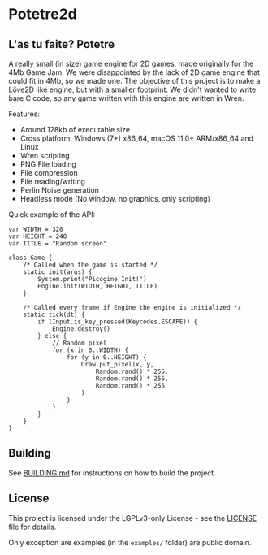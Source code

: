 # Potetre2d

L'as tu faite? Potetre
---

A really small (in size) game engine for 2D games, made originally for the
4Mb Game Jam. We were disappointed by the lack of 2D game engine that could
fit in 4Mb, so we made one. The objective of this project is to make a Löve2D
like engine, but with a smaller footprint. We didn't wanted to write bare
C code, so any game written with this engine are written in Wren.

Features:
- Around 128kb of executable size
- Cross platform: Windows (7+) x86_64, macOS 11.0+ ARM/x86_64 and Linux
- Wren scripting
- PNG File loading
- File compression
- File reading/writing
- Perlin Noise generation
- Headless mode (No window, no graphics, only scripting)

Quick example of the API:
```wren
var WIDTH = 320
var HEIGHT = 240
var TITLE = "Random screen"

class Game {
    /* Called when the game is started */
    static init(args) {
        System.print("Picogine Init!")
        Engine.init(WIDTH, HEIGHT, TITLE)
    }

    /* Called every frame if Engine the engine is initialized */
    static tick(dt) {
        if (Input.is_key_pressed(Keycodes.ESCAPE)) {
            Engine.destroy()
        } else {
            // Random pixel
            for (x in 0..WIDTH) {
                for (y in 0..HEIGHT) {
                    Draw.put_pixel(x, y,
                        Random.rand() * 255,
                        Random.rand() * 255,
                        Random.rand() * 255
                    )
                }
            }
        }
    }
}
```

## Building

See [BUILDING.md](BUILDING.md) for instructions on how to build the project.

## License
This project is licensed under the LGPLv3-only License - see the
[LICENSE](LICENSE) file for details.

Only exception are examples (in the `examples/` folder) are public domain.
